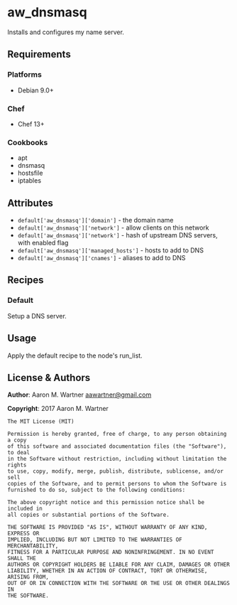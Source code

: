 # aw_dnsmasq

Installs and configures my name server.

## Requirements

### Platforms
 * Debian 9.0+

### Chef
 * Chef 13+

### Cookbooks
 - apt
 - dnsmasq
 - hostsfile
 - iptables

## Attributes
 - `default['aw_dnsmasq']['domain']` - the domain name
 - `default['aw_dnsmasq']['network']` - allow clients on this network
 - `default['aw_dnsmasq']['network']` - hash of upstream DNS servers, with enabled flag
 - `default['aw_dnsmasq']['managed_hosts']` - hosts to add to DNS
 - `default['aw_dnsmasq']['cnames']` - aliases to add to DNS

## Recipes

### Default
Setup a DNS server.

## Usage
Apply the default recipe to the node's run_list.

## License & Authors
**Author**: Aaron M. Wartner <aawartner@gmail.com>

**Copyright**: 2017 Aaron M. Wartner

```
The MIT License (MIT)

Permission is hereby granted, free of charge, to any person obtaining a copy
of this software and associated documentation files (the "Software"), to deal
in the Software without restriction, including without limitation the rights
to use, copy, modify, merge, publish, distribute, sublicense, and/or sell
copies of the Software, and to permit persons to whom the Software is
furnished to do so, subject to the following conditions:

The above copyright notice and this permission notice shall be included in
all copies or substantial portions of the Software.

THE SOFTWARE IS PROVIDED "AS IS", WITHOUT WARRANTY OF ANY KIND, EXPRESS OR
IMPLIED, INCLUDING BUT NOT LIMITED TO THE WARRANTIES OF MERCHANTABILITY,
FITNESS FOR A PARTICULAR PURPOSE AND NONINFRINGEMENT. IN NO EVENT SHALL THE
AUTHORS OR COPYRIGHT HOLDERS BE LIABLE FOR ANY CLAIM, DAMAGES OR OTHER
LIABILITY, WHETHER IN AN ACTION OF CONTRACT, TORT OR OTHERWISE, ARISING FROM,
OUT OF OR IN CONNECTION WITH THE SOFTWARE OR THE USE OR OTHER DEALINGS IN
THE SOFTWARE.
```

